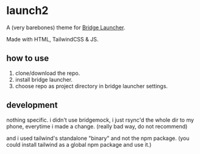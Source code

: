 # launch2

A (very barebones) theme for [Bridge Launcher](https://github.com/bridgelauncher).

Made with HTML, TailwindCSS & JS.

## how to use

1. clone/download the repo.
2. install bridge launcher.
3. choose repo as project directory in bridge launcher settings.

## development

nothing specific. i didn't use bridgemock, i just rsync'd the whole dir to my phone, everytime i made a change. (really bad way, do not recommend)

and i used tailwind's standalone "binary" and not the npm package. (you could install tailwind as a global npm package and use it.)
